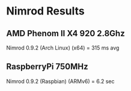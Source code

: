 Nimrod Results
===

AMD Phenom II X4 920 2.8Ghz
---
Nimrod 0.9.2 (Arch Linux)
(x64) = 315 ms avg

RaspberryPi 750MHz
---
Nimrod 0.9.2 (Raspbian)
(ARMv6) = 6.2 sec
